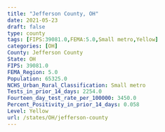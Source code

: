 ```yaml
---
title: "Jefferson County, OH"
date: 2021-05-23
draft: false
type: county
tags: [FIPS:39081.0,FEMA:5.0,Small metro,Yellow]
categories: [OH]
County: Jefferson County
State: OH
FIPS: 39081.0
FEMA_Region: 5.0
Population: 65325.0
NCHS_Urban_Rural_Classification: Small metro
Tests_in_prior_14_days: 2254.0
Fourteen_day_test_rate_per_100000: 3450.0
Percent_Positivity_in_prior_14_days: 0.058
Level: Yellow
url: /states/OH/jefferson-county
---
```



